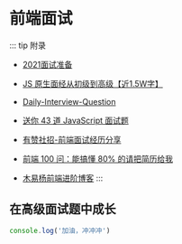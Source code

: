 # 前端面试
::: tip 附录
- [2021面试准备](https://shimo.im/docs/tT8qkr8RCkQ6cv3v)

- [JS 原生面经从初级到高级【近1.5W字】](https://juejin.cn/post/6844903976081555470)

- [Daily-Interview-Question](https://github.com/Advanced-Frontend/Daily-Interview-Question)

- [送你 43 道 JavaScript 面试题](https://juejin.im/entry/5d06ce32e51d4510a50335bd)

- [有赞社招-前端面试经历分享](https://juejin.im/entry/5d2d8f64e51d45572c0600e9)

- [前端 100 问：能搞懂 80% 的请把简历给我](https://juejin.im/entry/5d23e7a8f265da1b904c068a)


- [木易杨前端进阶博客](https://muyiy.cn/question/)
:::

## 在高级面试题中成长

```js
console.log('加油，冲冲冲')
```
